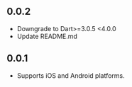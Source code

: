 ## 0.0.2

* Downgrade to Dart>=3.0.5 <4.0.0
* Update README.md

## 0.0.1

* Supports iOS and Android platforms.